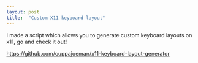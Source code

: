 ```yaml
---
layout: post
title:  "Custom X11 keyboard layout"
---
```


I made a script which allows you to generate custom keyboard layouts on x11, go and check it out!

https://github.com/cuppajoeman/x11-keyboard-layout-generator

